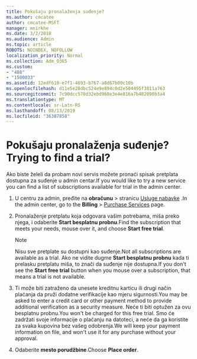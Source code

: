 ```yaml
---
title: Pokušaju pronalaženja suđenje?
ms.author: cmcatee
author: cmcatee-MSFT
manager: mnirkhe
ms.date: 3/2/2018
ms.audience: Admin
ms.topic: article
ROBOTS: NOINDEX, NOFOLLOW
localization_priority: Normal
ms.collection: Adm_O365
ms.custom:
- "488"
- "1500033"
ms.assetid: 12edf610-e7f1-4693-b767-a8d67b09c10b
ms.openlocfilehash: d11e5e28dbc524e9e894c0d2e504495f3811a763
ms.sourcegitcommit: 7c90dcc570d32ebd968e3e4e816a7b482890b3a4
ms.translationtype: MT
ms.contentlocale: sr-Latn-RS
ms.lasthandoff: 08/13/2019
ms.locfileid: "36387858"
---
```

# <a name="trying-to-find-a-trial"></a><span data-ttu-id="43332-102">Pokušaju pronalaženja suđenje?</span><span class="sxs-lookup"><span data-stu-id="43332-102">Trying to find a trial?</span></span>

<span data-ttu-id="43332-103">Ako biste želeli da probam novi servis možete pronaći spisak pretplata dostupna za suđenje u admin centar.</span><span class="sxs-lookup"><span data-stu-id="43332-103">If you would like to try a new service you can find a list of subscriptions available for trial in the admin center.</span></span>
  
1. <span data-ttu-id="43332-104">U centru za admin, pređite na **obračunu** \> stranicu [Usluge nabavke](https://go.microsoft.com/fwlink/p/?linkid=868433) .</span><span class="sxs-lookup"><span data-stu-id="43332-104">In the admin center, go to the **Billing** \> [Purchase Services](https://go.microsoft.com/fwlink/p/?linkid=868433) page.</span></span>

2. <span data-ttu-id="43332-105">Pronalaženje pretplatu koja odgovara vašim potrebama, miša preko njega, i odaberite **Start besplatnu probnu**.</span><span class="sxs-lookup"><span data-stu-id="43332-105">Find the subscription that meets your needs, mouse over it, and choose **Start free trial**.</span></span>

    > [!NOTE]
    > <span data-ttu-id="43332-106">Nisu sve pretplate su dostupni kao suđenje.</span><span class="sxs-lookup"><span data-stu-id="43332-106">Not all subscriptions are available as a trial.</span></span> <span data-ttu-id="43332-107">Ako ne vidite dugme **Start besplatnu probnu** kada ti prelasku pretplatu miša, to znači da suđenje nije dostupna.</span><span class="sxs-lookup"><span data-stu-id="43332-107">If you don't see the **Start free trial** button when you mouse over a subscription, that means a trial is not available.</span></span>
  
3. <span data-ttu-id="43332-108">Ti može biti zatraženo da unesete kreditnu karticu ili drugi način plaćanja da pruži dodatne verifikacije kao mjeru sigurnosti.</span><span class="sxs-lookup"><span data-stu-id="43332-108">You may be asked to enter a credit card or other payment method to provide additional verification as a security measure.</span></span> <span data-ttu-id="43332-109">Neće ti biti optužen za ovu besplatnu probnu.</span><span class="sxs-lookup"><span data-stu-id="43332-109">You won't be charged for this free trial.</span></span> <span data-ttu-id="43332-110">Smo će zadržati svoje informacije o plaćanju na datoteci, a neće da ga koristite za svaka kupovina bez vašeg odobrenja.</span><span class="sxs-lookup"><span data-stu-id="43332-110">We will keep your payment information on file, and won't use it for any purchase without your approval.</span></span>

4. <span data-ttu-id="43332-111">Odaberite **mesto porudžbine**.</span><span class="sxs-lookup"><span data-stu-id="43332-111">Choose **Place order**.</span></span>